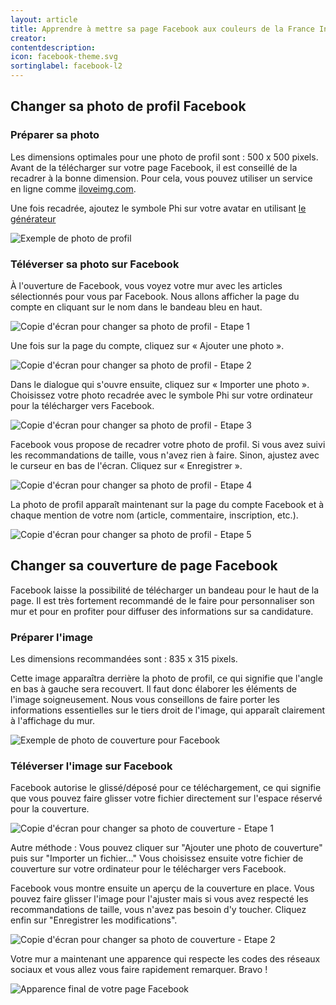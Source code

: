 ```yaml
---
layout: article
title: Apprendre à mettre sa page Facebook aux couleurs de la France Insoumise
creator: 
contentdescription:
icon: facebook-theme.svg
sortinglabel: facebook-l2
---
```


## Changer sa photo de profil Facebook

### Préparer sa photo

Les dimensions optimales pour une photo de profil sont : 500 x 500 pixels. Avant de la télécharger sur votre page Facebook, il est conseillé de la recadrer à la bonne dimension. Pour cela, vous pouvez utiliser un service en ligne comme [iloveimg.com](http://www.iloveimg.com/fr/recadrer-image).

Une fois recadrée, ajoutez le symbole Phi sur votre avatar en utilisant [le générateur](reseauxsociaux/generer-photo-profil/)

![Exemple de photo de profil](/assets/images/screenshots/profil-rargis.png)

### Téléverser sa photo sur Facebook

À l'ouverture de Facebook, vous voyez votre mur avec les articles sélectionnés pour vous par Facebook. Nous allons afficher la page du compte en cliquant sur le nom dans le bandeau bleu en haut.

![Copie d'écran pour changer sa photo de profil - Etape 1](/assets/images/screenshots/facebook-addphoto1.jpg)

Une fois sur la page du compte, cliquez sur « Ajouter une photo ».

![Copie d'écran pour changer sa photo de profil - Etape 2](/assets/images/screenshots/facebook-addphoto2.jpg)

Dans le dialogue qui s'ouvre ensuite, cliquez sur « Importer une photo ». Choisissez votre photo recadrée avec le symbole Phi sur votre ordinateur pour la télécharger vers Facebook.

![Copie d'écran pour changer sa photo de profil - Etape 3](/assets/images/screenshots/facebook-addphoto3.png)

Facebook vous propose de recadrer votre photo de profil. Si vous avez suivi les recommandations de taille, vous n'avez rien à faire. Sinon, ajustez avec le curseur en bas de l'écran.
Cliquez sur « Enregistrer ».

![Copie d'écran pour changer sa photo de profil - Etape 4](/assets/images/screenshots/facebook-addphoto4.png)

La photo de profil apparaît maintenant sur la page du compte Facebook et à chaque mention de votre nom (article, commentaire, inscription, etc.).

![Copie d'écran pour changer sa photo de profil - Etape 5](/assets/images/screenshots/facebook-addphoto5.png)

## Changer sa couverture de page Facebook

Facebook laisse la possibilité de télécharger un bandeau pour le haut de la page. Il est très fortement recommandé de le faire pour personnaliser son mur et pour en profiter pour diffuser des informations sur sa candidature.

### Préparer l'image

Les dimensions recommandées sont : 835 x 315 pixels. 

Cette image apparaîtra derrière la photo de profil, ce qui signifie que l'angle en bas à gauche sera recouvert. Il faut donc élaborer les éléments de l'image soigneusement. Nous vous conseillons de faire porter les informations essentielles sur le tiers droit de l'image, qui apparaît clairement à l'affichage du mur.

![Exemple de photo de couverture pour Facebook](/assets/images/screenshots/facebook-cover.png)

### Téléverser l'image sur Facebook

Facebook autorise le glissé/déposé pour ce téléchargement, ce qui signifie que vous pouvez faire glisser votre fichier directement sur l'espace réservé pour la couverture.

![Copie d'écran pour changer sa photo de couverture - Etape 1](/assets/images/screenshots/facebook-addcover1.png)

Autre méthode : Vous pouvez cliquer sur "Ajouter une photo de couverture" puis sur "Importer un fichier…" Vous choisissez ensuite votre fichier de couverture sur votre ordinateur pour le télécharger vers Facebook.

Facebook vous montre ensuite un aperçu de la couverture en place. Vous pouvez faire glisser l'image pour l'ajuster mais si vous avez respecté les recommandations de taille, vous n'avez pas besoin d'y toucher. Cliquez enfin sur "Enregistrer les modifications".

![Copie d'écran pour changer sa photo de couverture - Etape 2](/assets/images/screenshots/facebook-addcover2.png)

Votre mur a maintenant une apparence qui respecte les codes des réseaux sociaux et vous allez vous faire rapidement remarquer. Bravo !

![Apparence final de votre page Facebook](/assets/images/screenshots/facebook-final.png)


